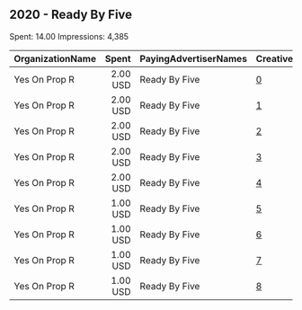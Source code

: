 ## 2020 - Ready By Five 
Spent: 14.00
Impressions: 4,385

|OrganizationName|Spent|PayingAdvertiserNames|CreativeUrls|Impressions|Genders|AgeBrackets|CountryCodes|BillingAddresses|CandidateBallotInformation|
|:---|---:|:---|:---|---:|:---|:---|:---|:---|:---|
|Yes On Prop R|2.00 USD|Ready By Five|[0](https://www.snap.com/political-ads/asset/c619f6587aec4ec90b41ca21407c5c54348553abc0a7838ae6696b9e022d4270?mediaType=mp4)|636||18+|united states|US|Proposition R|
|Yes On Prop R|2.00 USD|Ready By Five|[1](https://www.snap.com/political-ads/asset/56e63068cf9ef40fa1ede4acd46ece502df9c49f6124e4b0c0c83ce9ba940954?mediaType=mp4)|585||18+|united states|US|Proposition R|
|Yes On Prop R|2.00 USD|Ready By Five|[2](https://www.snap.com/political-ads/asset/110a93e434dea73fd611199a9089b68379c237682a9608c3c313f8e55db57eb3?mediaType=mp4)|520||18+|united states|US|Proposition R|
|Yes On Prop R|2.00 USD|Ready By Five|[3](https://www.snap.com/political-ads/asset/aedbc0abcdb7fed2faab5274093104f4f8dd292ad0c227bd98aaa760512cd6a5?mediaType=mp4)|509||18+|united states|US|Proposition R|
|Yes On Prop R|2.00 USD|Ready By Five|[4](https://www.snap.com/political-ads/asset/bd325db7c4203dee27a9c4cbc723e39edff1dd1493e40179ad1b53dccbb46a28?mediaType=mp4)|497||18+|united states|US|Proposition R|
|Yes On Prop R|1.00 USD|Ready By Five|[5](https://www.snap.com/political-ads/asset/d39a35be325a8e7868fa56e20de787e2508b89bdc50625511257e78a86634ce6?mediaType=mp4)|460||18+|united states|US|Proposition R|
|Yes On Prop R|1.00 USD|Ready By Five|[6](https://www.snap.com/political-ads/asset/170a67e1f844ddc6d73937ef6ef4deda7387c209d6c3d3ed1664ccb951185f05?mediaType=mp4)|424||18+|united states|US|Proposition R|
|Yes On Prop R|1.00 USD|Ready By Five|[7](https://www.snap.com/political-ads/asset/09d900d610c165276c87a91952e6858daa9f0e7c1350d1884f292ccb8a851463?mediaType=mp4)|403||18+|united states|US|Proposition R|
|Yes On Prop R|1.00 USD|Ready By Five|[8](https://www.snap.com/political-ads/asset/474b367770c7956e89ac11adce7ac4e4c4ca586d0a88f86e8d305b03a9e08621?mediaType=mp4)|351||18+|united states|US|Proposition R|
